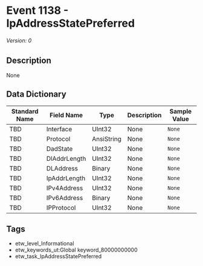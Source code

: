 # Event 1138 - IpAddressStatePreferred
###### Version: 0

## Description
None

## Data Dictionary
|Standard Name|Field Name|Type|Description|Sample Value|
|---|---|---|---|---|
|TBD|Interface|UInt32|None|`None`|
|TBD|Protocol|AnsiString|None|`None`|
|TBD|DadState|UInt32|None|`None`|
|TBD|DlAddrLength|UInt32|None|`None`|
|TBD|DLAddress|Binary|None|`None`|
|TBD|IpAddrLength|UInt32|None|`None`|
|TBD|IPv4Address|UInt32|None|`None`|
|TBD|IPv6Address|Binary|None|`None`|
|TBD|IPProtocol|UInt32|None|`None`|

## Tags
* etw_level_Informational
* etw_keywords_ut:Global keyword_80000000000
* etw_task_IpAddressStatePreferred
